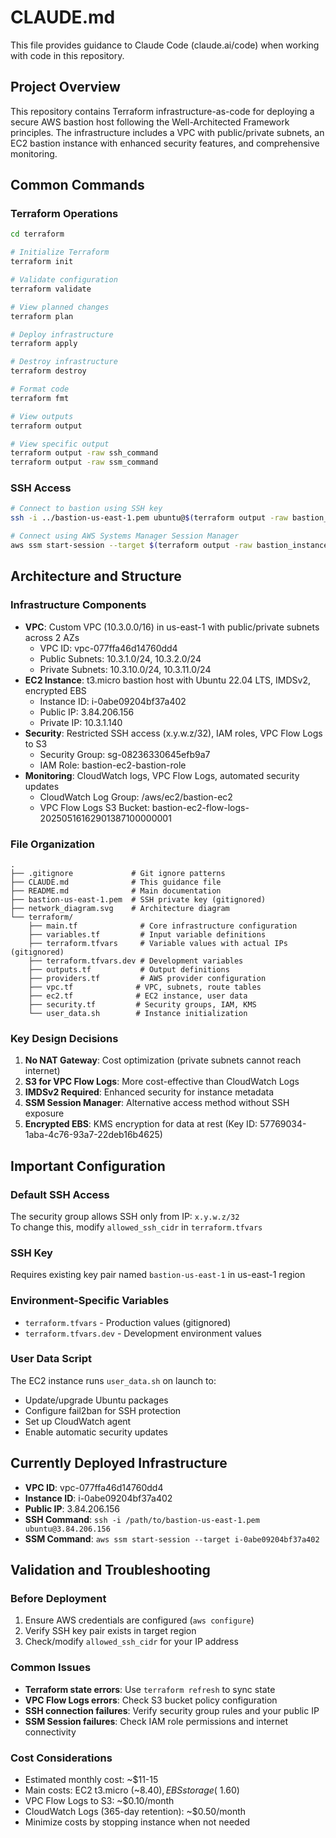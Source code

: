 # CLAUDE.md

This file provides guidance to Claude Code (claude.ai/code) when working with code in this repository.

## Project Overview

This repository contains Terraform infrastructure-as-code for deploying a secure AWS bastion host following the Well-Architected Framework principles. The infrastructure includes a VPC with public/private subnets, an EC2 bastion instance with enhanced security features, and comprehensive monitoring.

## Common Commands

### Terraform Operations
```bash
cd terraform

# Initialize Terraform
terraform init

# Validate configuration
terraform validate

# View planned changes
terraform plan

# Deploy infrastructure
terraform apply

# Destroy infrastructure
terraform destroy

# Format code
terraform fmt

# View outputs
terraform output

# View specific output
terraform output -raw ssh_command
terraform output -raw ssm_command
```

### SSH Access
```bash
# Connect to bastion using SSH key
ssh -i ../bastion-us-east-1.pem ubuntu@$(terraform output -raw bastion_public_ip)

# Connect using AWS Systems Manager Session Manager
aws ssm start-session --target $(terraform output -raw bastion_instance_id)
```

## Architecture and Structure

### Infrastructure Components
- **VPC**: Custom VPC (10.3.0.0/16) in us-east-1 with public/private subnets across 2 AZs
  - VPC ID: vpc-077ffa46d14760dd4
  - Public Subnets: 10.3.1.0/24, 10.3.2.0/24
  - Private Subnets: 10.3.10.0/24, 10.3.11.0/24
- **EC2 Instance**: t3.micro bastion host with Ubuntu 22.04 LTS, IMDSv2, encrypted EBS
  - Instance ID: i-0abe09204bf37a402
  - Public IP: 3.84.206.156
  - Private IP: 10.3.1.140
- **Security**: Restricted SSH access (x.y.w.z/32), IAM roles, VPC Flow Logs to S3
  - Security Group: sg-08236330645efb9a7
  - IAM Role: bastion-ec2-bastion-role
- **Monitoring**: CloudWatch logs, VPC Flow Logs, automated security updates
  - CloudWatch Log Group: /aws/ec2/bastion-ec2
  - VPC Flow Logs S3 Bucket: bastion-ec2-flow-logs-20250516162901387100000001

### File Organization
```
.
├── .gitignore             # Git ignore patterns
├── CLAUDE.md              # This guidance file
├── README.md              # Main documentation
├── bastion-us-east-1.pem  # SSH private key (gitignored)
├── network_diagram.svg    # Architecture diagram
└── terraform/
    ├── main.tf              # Core infrastructure configuration
    ├── variables.tf         # Input variable definitions  
    ├── terraform.tfvars     # Variable values with actual IPs (gitignored)
    ├── terraform.tfvars.dev # Development variables
    ├── outputs.tf           # Output definitions
    ├── providers.tf         # AWS provider configuration
    ├── vpc.tf              # VPC, subnets, route tables
    ├── ec2.tf              # EC2 instance, user data
    ├── security.tf         # Security groups, IAM, KMS
    └── user_data.sh        # Instance initialization
```

### Key Design Decisions
1. **No NAT Gateway**: Cost optimization (private subnets cannot reach internet)
2. **S3 for VPC Flow Logs**: More cost-effective than CloudWatch Logs
3. **IMDSv2 Required**: Enhanced security for instance metadata
4. **SSM Session Manager**: Alternative access method without SSH exposure
5. **Encrypted EBS**: KMS encryption for data at rest (Key ID: 57769034-1aba-4c76-93a7-22deb16b4625)

## Important Configuration

### Default SSH Access
The security group allows SSH only from IP: `x.y.w.z/32`  
To change this, modify `allowed_ssh_cidr` in `terraform.tfvars`

### SSH Key
Requires existing key pair named `bastion-us-east-1` in us-east-1 region

### Environment-Specific Variables
- `terraform.tfvars` - Production values (gitignored)
- `terraform.tfvars.dev` - Development environment values

### User Data Script
The EC2 instance runs `user_data.sh` on launch to:
- Update/upgrade Ubuntu packages
- Configure fail2ban for SSH protection
- Set up CloudWatch agent
- Enable automatic security updates

## Currently Deployed Infrastructure

- **VPC ID**: vpc-077ffa46d14760dd4
- **Instance ID**: i-0abe09204bf37a402
- **Public IP**: 3.84.206.156
- **SSH Command**: `ssh -i /path/to/bastion-us-east-1.pem ubuntu@3.84.206.156`
- **SSM Command**: `aws ssm start-session --target i-0abe09204bf37a402`

## Validation and Troubleshooting

### Before Deployment
1. Ensure AWS credentials are configured (`aws configure`)
2. Verify SSH key pair exists in target region
3. Check/modify `allowed_ssh_cidr` for your IP address

### Common Issues
- **Terraform state errors**: Use `terraform refresh` to sync state
- **VPC Flow Logs errors**: Check S3 bucket policy configuration
- **SSH connection failures**: Verify security group rules and your public IP
- **SSM Session failures**: Check IAM role permissions and internet connectivity

### Cost Considerations
- Estimated monthly cost: ~$11-15
- Main costs: EC2 t3.micro (~$8.40), EBS storage (~$1.60)
- VPC Flow Logs to S3: ~$0.10/month
- CloudWatch Logs (365-day retention): ~$0.50/month
- Minimize costs by stopping instance when not needed